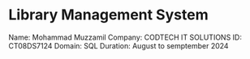 # Library Management System

Name: Mohammad Muzzamil
Company: CODTECH IT SOLUTIONS
ID: CT08DS7124
Domain: SQL
Duration: August to semptember 2024
